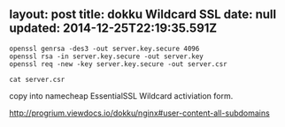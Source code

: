 layout: post
title: dokku Wildcard SSL
date: null
updated: 2014-12-25T22:19:35.591Z
---
```
openssl genrsa -des3 -out server.key.secure 4096
openssl rsa -in server.key.secure -out server.key
openssl req -new -key server.key.secure -out server.csr
```

```
cat server.csr
```

copy into namecheap EssentialSSL Wildcard activiation form.

http://progrium.viewdocs.io/dokku/nginx#user-content-all-subdomains
